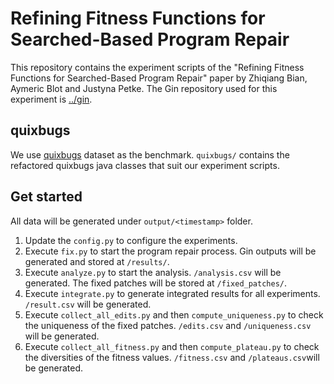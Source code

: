 # Refining Fitness Functions for Searched-Based Program Repair

This repository contains the experiment scripts of the "Refining Fitness Functions for Searched-Based Program Repair" paper by Zhiqiang Bian, Aymeric Blot and Justyna Petke.
The Gin repository used for this experiment is [../gin](https://github.com/SOLAR-group/apr2021artefact/tree/main/gin).

## quixbugs
We use [quixbugs](https://github.com/jkoppel/QuixBugs) dataset as the benchmark. `quixbugs/` contains the refactored quixbugs java classes that suit our experiment scripts.

## Get started
All data will be generated under `output/<timestamp>` folder.
1. Update the `config.py` to configure the experiments. 
2. Execute `fix.py` to start the program repair process. Gin outputs will be generated and stored at `/results/`.
3. Execute `analyze.py` to start the analysis. `/analysis.csv` will be generated. The fixed patches will be stored at `/fixed_patches/`.
4. Execute `integrate.py` to generate integrated results for all experiments. `/result.csv` will be generated.
5. Execute `collect_all_edits.py` and then `compute_uniqueness.py` to check the uniqueness of the fixed patches. `/edits.csv` and `/uniqueness.csv` will be generated.
6. Execute `collect_all_fitness.py` and then `compute_plateau.py` to check the diversities of the fitness values. `/fitness.csv` and `/plateaus.csv`will be generated.
